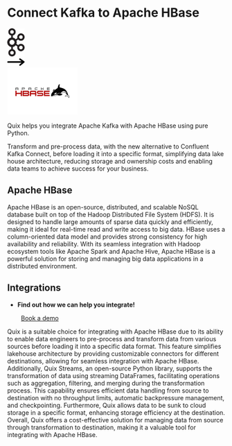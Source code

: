 # Connect Kafka to Apache HBase

<div class="connect-images cards blog-grid-card" markdown>
<div>
<img src="../images/kafka_logo.png" width="40px" />
</div>
<div>
<img src="../images/arrow.svg" width="40px" />
</div>
<div>
<img src="./images/apache-hbase_1.jpg" />
</div>
</div>

Quix helps you integrate Apache Kafka with Apache HBase using pure Python.

Transform and pre-process data, with the new alternative to Confluent Kafka Connect, before loading it into a specific format, simplifying data lake house architecture, reducing storage and ownership costs and enabling data teams to achieve success for your business.

## Apache HBase

Apache HBase is an open-source, distributed, and scalable NoSQL database built on top of the Hadoop Distributed File System (HDFS). It is designed to handle large amounts of sparse data quickly and efficiently, making it ideal for real-time read and write access to big data. HBase uses a column-oriented data model and provides strong consistency for high availability and reliability. With its seamless integration with Hadoop ecosystem tools like Apache Spark and Apache Hive, Apache HBase is a powerful solution for storing and managing big data applications in a distributed environment.

## Integrations

<div class="grid cards" markdown>

- __Find out how we can help you integrate!__

    <a class="md-button md-button--primary" href="https://quix.io/book-a-demo" target="_blank" style="margin:.5rem;">Book a demo</a>

</div>


Quix is a suitable choice for integrating with Apache HBase due to its ability to enable data engineers to pre-process and transform data from various sources before loading it into a specific data format. This feature simplifies lakehouse architecture by providing customizable connectors for different destinations, allowing for seamless integration with Apache HBase. Additionally, Quix Streams, an open-source Python library, supports the transformation of data using streaming DataFrames, facilitating operations such as aggregation, filtering, and merging during the transformation process. This capability ensures efficient data handling from source to destination with no throughput limits, automatic backpressure management, and checkpointing. Furthermore, Quix allows data to be sunk to cloud storage in a specific format, enhancing storage efficiency at the destination. Overall, Quix offers a cost-effective solution for managing data from source through transformation to destination, making it a valuable tool for integrating with Apache HBase.

